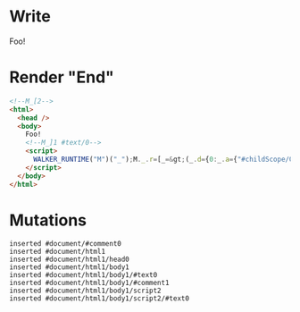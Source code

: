 # Write
  <!--M_[2-->Foo!<!--M_]1 #text/0--><script>WALKER_RUNTIME("M")("_");M._.r=[_=>(_.d={0:_.a={"#childScope/0":_.b={"#text/0!":_.c={}}},1:_.b,2:_.c},_.b["#text/0("]=_._["packages/translator-tags/src/__tests__/fixtures/at-tags/template.marko_1_renderer"](_.a),_.d),0]</script>


# Render "End"
```html
<!--M_[2-->
<html>
  <head />
  <body>
    Foo!
    <!--M_]1 #text/0-->
    <script>
      WALKER_RUNTIME("M")("_");M._.r=[_=&gt;(_.d={0:_.a={"#childScope/0":_.b={"#text/0!":_.c={}}},1:_.b,2:_.c},_.b["#text/0("]=_._["packages/translator-tags/src/__tests__/fixtures/at-tags/template.marko_1_renderer"](_.a),_.d),0]
    </script>
  </body>
</html>
```

# Mutations
```
inserted #document/#comment0
inserted #document/html1
inserted #document/html1/head0
inserted #document/html1/body1
inserted #document/html1/body1/#text0
inserted #document/html1/body1/#comment1
inserted #document/html1/body1/script2
inserted #document/html1/body1/script2/#text0
```